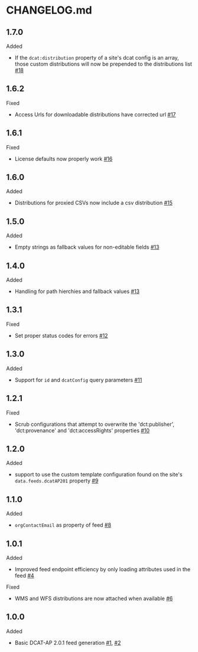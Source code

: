 # CHANGELOG.md
## 1.7.0
Added
- If the `dcat:distribution` property of a site's dcat config is an array, those custom distributions will now be prepended to the distributions list [#18](https://github.com/koopjs/koop-output-dcat-ap-201/pull/18)

## 1.6.2
Fixed
- Access Urls for downloadable distributions have corrected url [#17](https://github.com/koopjs/koop-output-dcat-ap-201/pull/17)

## 1.6.1
Fixed
- License defaults now properly work [#16](https://github.com/koopjs/koop-output-dcat-ap-201/pull/16)

## 1.6.0
Added
- Distributions for proxied CSVs now include a csv distribution [#15](https://github.com/koopjs/koop-output-dcat-ap-201/pull/15)

## 1.5.0
Added
- Empty strings as fallback values for non-editable fields [#13](https://github.com/koopjs/koop-output-dcat-ap-201/pull/14)

## 1.4.0
Added
- Handling for path hierchies and fallback values [#13](https://github.com/koopjs/koop-output-dcat-ap-201/pull/13)

## 1.3.1
Fixed
- Set proper status codes for errors [#12](https://github.com/koopjs/koop-output-dcat-ap-201/pull/12)

## 1.3.0
Added
- Support for `id` and `dcatConfig` query parameters [#11](https://github.com/koopjs/koop-output-dcat-ap-201/pull/11)

## 1.2.1

Fixed
- Scrub configurations that attempt to overwrite the 'dct:publisher', 'dct:provenance' and 'dct:accessRights' properties [#10](https://github.com/koopjs/koop-output-dcat-ap-201/pull/10)

## 1.2.0

Added
- support to use the custom template configuration found on the site's `data.feeds.dcatAP201` property [#9](https://github.com/koopjs/koop-output-dcat-ap-201/pull/9)

## 1.1.0

Added
- `orgContactEmail` as property of feed [#8](https://github.com/koopjs/koop-output-dcat-ap-201/pull/8)

## 1.0.1

Added
- Improved feed endpoint efficiency by only loading attributes used in the feed [#4](https://github.com/koopjs/koop-output-dcat-ap-201/pull/4)

Fixed
- WMS and WFS distributions are now attached when available [#6](https://github.com/koopjs/koop-output-dcat-ap-201/pull/6)

## 1.0.0

Added
- Basic DCAT-AP 2.0.1 feed generation [#1](https://github.com/koopjs/koop-output-dcat-ap-201/pull/1), [#2](https://github.com/koopjs/koop-output-dcat-ap-201/pull/2)